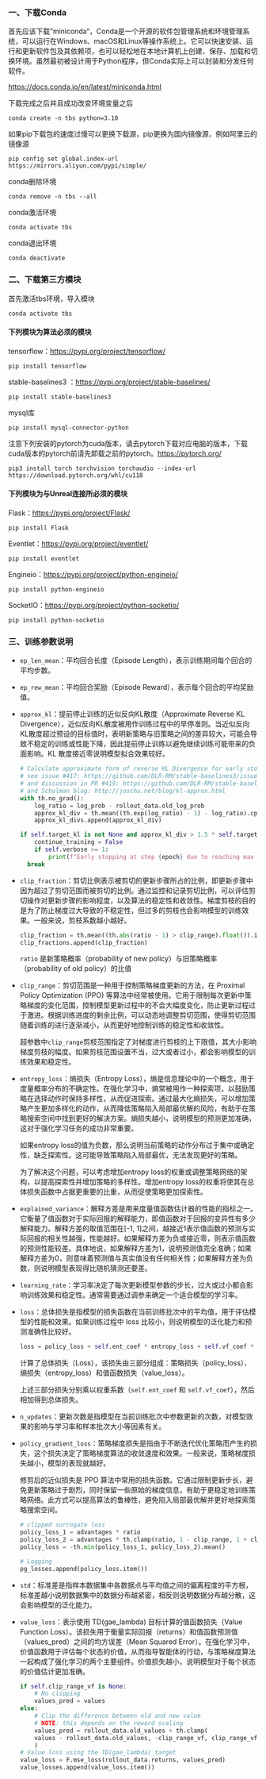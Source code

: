 ### 一、下载Conda

首先应该下载”miniconda“，Conda是一个开源的软件包管理系统和环境管理系统，可以运行在Windows、macOS和Linux等操作系统上。它可以快速安装、运行和更新软件包及其依赖项，也可以轻松地在本地计算机上创建、保存、加载和切换环境。虽然最初被设计用于Python程序，但Conda实际上可以封装和分发任何软件。

https://docs.conda.io/en/latest/miniconda.html

下载完成之后并且成功改变环境变量之后

```
conda create -n tbs python=3.10
```

如果pip下载包的速度过慢可以更换下载源，pip更换为国内镜像源，例如阿里云的镜像源

```
pip config set global.index-url https://mirrors.aliyun.com/pypi/simple/
```

conda删除环境

```
conda remove -n tbs --all
```

conda激活环境

```
conda activate tbs
```

conda退出环境

```text
conda deactivate
```

### 二、下载第三方模块

首先激活tbs环境，导入模块

```
conda activate tbs
```

#### 下列模块为算法必须的模块

tensorflow：https://pypi.org/project/tensorflow/

```
pip install tensorflow
```

stable-baselines3 ：https://pypi.org/project/stable-baselines/

```
pip install stable-baselines3
```

mysql库

```
pip install mysql-connector-python
```

注意下列安装的pytorch为cuda版本，请去pytorch下载对应电脑的版本，下载cuda版本的pytorch前请先卸载之前的pytorch。https://pytorch.org/

```
pip3 install torch torchvision torchaudio --index-url https://download.pytorch.org/whl/cu118
```

#### 下列模块为与Unreal连接所必须的模块

Flask：https://pypi.org/project/Flask/

```
pip install Flask
```

Eventlet：https://pypi.org/project/eventlet/

```
pip install eventlet
```

Engineio：https://pypi.org/project/python-engineio/

```
pip install python-engineio
```

SocketIO：https://pypi.org/project/python-socketio/

```
pip install python-socketio
```

### 三、训练参数说明

- `ep_len_mean`：平均回合长度（Episode Length），表示训练期间每个回合的平均步数。

- `ep_rew_mean`：平均回合奖励（Episode Reward），表示每个回合的平均奖励值。

- `approx_kl`：提前停止训练的近似反向KL散度（Approximate Reverse KL Divergence），近似反向KL散度被用作训练过程中的早停准则。当近似反向KL散度超过预设的目标值时，表明新策略与旧策略之间的差异较大，可能会导致不稳定的训练或性能下降，因此提前停止训练以避免继续训练可能带来的负面影响。KL 散度接近零说明模型拟合效果较好。

  ```python
  # Calculate approximate form of reverse KL Divergence for early stopping
  # see issue #417: https://github.com/DLR-RM/stable-baselines3/issues/417
  # and discussion in PR #419: https://github.com/DLR-RM/stable-baselines3/pull/419
  # and Schulman blog: http://joschu.net/blog/kl-approx.html
  with th.no_grad():
      log_ratio = log_prob - rollout_data.old_log_prob
      approx_kl_div = th.mean((th.exp(log_ratio) - 1) - log_ratio).cpu().numpy()
      approx_kl_divs.append(approx_kl_div)
  
  if self.target_kl is not None and approx_kl_div > 1.5 * self.target_kl:
      continue_training = False
      if self.verbose >= 1:
          print(f"Early stopping at step {epoch} due to reaching max kl: {approx_kl_div:.2f}")
  	break
  ```

- `clip_fraction`：剪切比例表示被剪切的更新步骤所占的比例，即更新步骤中因为超过了剪切范围而被剪切的比例。通过监控和记录剪切比例，可以评估剪切操作对更新步骤的影响程度，以及算法的稳定性和收敛性。梯度剪枝的目的是为了防止梯度过大导致的不稳定性，但过多的剪枝也会影响模型的训练效果。一般来说，剪枝系数越小越好。

  ```python
  clip_fraction = th.mean((th.abs(ratio - 1) > clip_range).float()).item()
  clip_fractions.append(clip_fraction)
  ```

  `ratio` 是新策略概率（probability of new policy）与旧策略概率（probability of old policy）的比值

- `clip_range`：剪切范围是一种用于控制策略梯度更新的方法，在 Proximal Policy Optimization (PPO) 等算法中经常被使用。它用于限制每次更新中策略梯度的变化范围，控制模型更新过程中的不会大幅度变化，防止更新过程过于激进。根据训练进度的剩余比例，可以动态地调整剪切范围，使得剪切范围随着训练的进行逐渐减小，从而更好地控制训练的稳定性和收敛性。

  超参数中`clip_range`剪枝范围指定了对梯度进行剪枝的上下限值，其大小影响梯度剪枝的幅度。如果剪枝范围设置不当，过大或者过小，都会影响模型的训练效果和稳定性。

- `entropy_loss`：熵损失（Entropy Loss），熵是信息理论中的一个概念，用于度量概率分布的不确定性。在强化学习中，熵常被用作一种探索项，以鼓励策略在选择动作时保持多样性，从而促进探索。通过最大化熵损失，可以增加策略产生更加多样化的动作，从而降低策略陷入局部最优解的风险，有助于在策略搜索空间中找到更好的解决方案。熵损失越小，说明模型的预测更加准确，这对于强化学习任务的成功非常重要。

  如果entropy loss的值为负数，那么说明当前策略的动作分布过于集中或确定性，缺乏探索性。这可能导致策略陷入局部最优，无法发现更好的策略。

  为了解决这个问题，可以考虑增加entropy loss的权重或调整策略网络的架构，以提高探索性并增加策略的多样性。增加entropy loss的权重将使其在总体损失函数中占据更重要的比重，从而促使策略更加探索性。

- `explained_variance`：解释方差是用来度量值函数估计器的性能的指标之一。它衡量了值函数对于实际回报的解释能力，即值函数对于回报的变异性有多少解释能力。解释方差的取值范围在[-1, 1]之间，越接近1表示值函数的预测与实际回报的相关性越强，性能越好。如果解释方差为负或接近零，则表示值函数的预测性能较差。具体地说，如果解释方差为1，说明预测值完全准确；如果解释方差为0，则意味着预测值与真实值没有任何相关性；如果解释方差为负数，则说明模型表现得比随机猜测还要差。

- `learning_rate`：学习率决定了每次更新模型参数的步长，过大或过小都会影响训练效果和稳定性。通常需要通过调参来确定一个适合模型的学习率。

- `loss`：总体损失是指模型的损失函数在当前训练批次中的平均值，用于评估模型的性能和效果。如果训练过程中 loss 比较小，则说明模型的泛化能力和预测准确性比较好。

  ```python
  loss = policy_loss + self.ent_coef * entropy_loss + self.vf_coef * value_loss
  ```

  计算了总体损失（Loss），该损失由三部分组成：策略损失（policy_loss）、熵损失（entropy_loss）和值函数损失（value_loss）。

  上述三部分损失分别乘以权重系数（`self.ent_coef` 和 `self.vf_coef`），然后相加得到总体损失。

- `n_updates`：更新次数是指模型在当前训练批次中参数更新的次数，对模型效果的影响与学习率和样本批次大小等因素有关。

- `policy_gradient_loss`：策略梯度损失是指由于不断迭代优化策略而产生的损失，这个损失决定了策略梯度算法的收敛速度和效果。一般来说，策略梯度损失越小，模型的表现就越好。

  修剪后的近似损失是 PPO 算法中常用的损失函数。它通过限制更新步长，避免更新策略过于剧烈，同时保留一些原始的梯度信息，有助于更稳定地训练策略网络。此方式可以提高算法的鲁棒性，避免陷入局部最优解并更好地探索策略搜索空间。

  ```python
  # clipped surrogate loss
  policy_loss_1 = advantages * ratio
  policy_loss_2 = advantages * th.clamp(ratio, 1 - clip_range, 1 + clip_range)
  policy_loss = -th.min(policy_loss_1, policy_loss_2).mean()
  
  # Logging
  pg_losses.append(policy_loss.item())
  ```

- `std`：标准差是指样本数据集中各数据点与平均值之间的偏离程度的平方根，标准差越小说明数据集中的数据分布越紧密，相反则说明数据分布越分散，这会影响模型的泛化能力。

- `value_loss`：表示使用 TD(gae_lambda) 目标计算的值函数损失（Value Function Loss）。该损失用于衡量实际回报（returns）和值函数预测值（values_pred）之间的均方误差（Mean Squared Error）。在强化学习中，价值函数用于评估每个状态的价值，从而指导智能体的行动，与策略梯度算法一起构成了强化学习的两个主要组件。价值损失越小，说明模型对于每个状态的价值估计更加准确。

  ```python
  if self.clip_range_vf is None:
      # No clipping
      values_pred = values
  else:
      # Clip the difference between old and new value
      # NOTE: this depends on the reward scaling
      values_pred = rollout_data.old_values + th.clamp(
      values - rollout_data.old_values, -clip_range_vf, clip_range_vf
      )
  # Value loss using the TD(gae_lambda) target
  value_loss = F.mse_loss(rollout_data.returns, values_pred)
  value_losses.append(value_loss.item())
  ```

  

